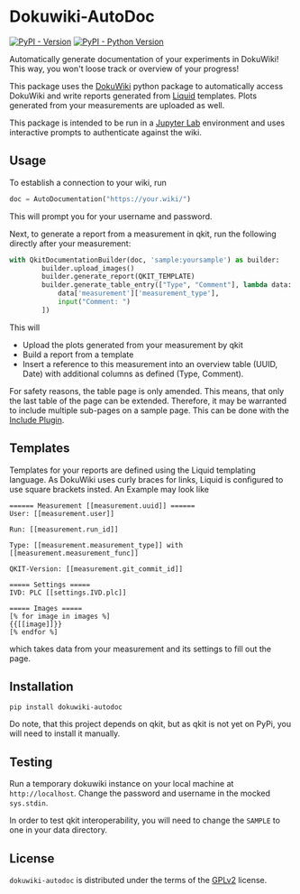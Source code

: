 # Dokuwiki-AutoDoc

[![PyPI - Version](https://img.shields.io/pypi/v/dokuwiki-autodoc.svg)](https://pypi.org/project/dokuwiki-autodoc)
[![PyPI - Python Version](https://img.shields.io/pypi/pyversions/dokuwiki-autodoc.svg)](https://pypi.org/project/dokuwiki-autodoc)

Automatically generate documentation of your experiments in DokuWiki! This way, you won't loose track or overview of your progress!

This package uses the [DokuWiki](https://pypi.org/project/dokuwiki/) python package to automatically access DokuWiki and write reports generated from [Liquid](https://pypi.org/project/python-liquid/) templates. Plots generated from your measurements are uploaded as well.

This package is intended to be run in a [Jupyter Lab](https://jupyter.org/) environment and uses interactive prompts to authenticate against the wiki.

## Usage
To establish a connection to your wiki, run
```python
doc = AutoDocumentation("https://your.wiki/")
```
This will prompt you for your username and password.

Next, to generate a report from a measurement in qkit, run the following directly after your measurement:
```python
with QkitDocumentationBuilder(doc, 'sample:yoursample') as builder:
        builder.upload_images()
        builder.generate_report(QKIT_TEMPLATE)
        builder.generate_table_entry(["Type", "Comment"], lambda data: [
            data['measurement']['measurement_type'], 
            input("Comment: ")
        ])
```
This will
- Upload the plots generated from your measurement by qkit
- Build a report from a template
- Insert a reference to this measurement into an overview table (UUID, Date) with additional columns as defined (Type, Comment).

For safety reasons, the table page is only amended. This means, that only the last table of the page can be extended. Therefore, it may be warranted to include multiple sub-pages on a sample page. This can be done with the [Include Plugin](https://www.dokuwiki.org/plugin:include).

## Templates
Templates for your reports are defined using the Liquid templating language. As DokuWiki uses curly braces for links, Liquid is configured to use square brackets insted. An Example may look like
```
====== Measurement [[measurement.uuid]] ======
User: [[measurement.user]]

Run: [[measurement.run_id]]

Type: [[measurement.measurement_type]] with [[measurement.measurement_func]]

QKIT-Version: [[measurement.git_commit_id]]

===== Settings =====
IVD: PLC [[settings.IVD.plc]]

===== Images =====
[% for image in images %]
{{[[image]]}}
[% endfor %]
```
which takes data from your measurement and its settings to fill out the page.

## Installation

```console
pip install dokuwiki-autodoc
```

Do note, that this project depends on qkit, but as qkit is not yet on PyPi, you will need to install it manually.

## Testing
Run a temporary dokuwiki instance on your local machine at `http://localhost`. Change the password and username in the mocked `sys.stdin`.

In order to test qkit interoperability, you will need to change the `SAMPLE` to one in your data directory.

## License
`dokuwiki-autodoc` is distributed under the terms of the [GPLv2](LICENSE.txt) license.
